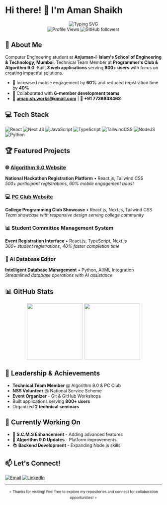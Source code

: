 # Hi there! 👋 I'm Aman Shaikh

<div align="center">
  <img src="https://readme-typing-svg.herokuapp.com?font=Fira+Code&size=22&duration=3000&pause=1000&color=00D8FF&center=true&vCenter=true&width=600&lines=Full-Stack+Developer;Computer+Engineering+Student;Problem+Solver+%26+Innovator" alt="Typing SVG" />
</div>

<div align="center">
  <img src="https://komarev.com/ghpvc/?username=AmanShaikh-04&label=Profile%20views&color=0e75b6&style=flat" alt="Profile Views" />
  <img src="https://img.shields.io/github/followers/AmanShaikh-04?label=Followers&style=social" alt="GitHub followers" />
</div>

## 🚀 About Me

Computer Engineering student at **Anjuman-I-Islam's School of Engineering & Technology, Mumbai**. Technical Team Member at **Programmer's Club & Algorithm 9.0**. Built **3 web applications** serving **800+ users** with focus on creating impactful solutions.

- 🌟 Increased mobile engagement by **60%** and reduced registration time by **40%**
- 🤝 Collaborated with **6-member development teams**
- 📧 **aman.sh.works@gmail.com** | 📱 **+91 7738848463**

## 💻 Tech Stack

![React](https://img.shields.io/badge/react-%2320232a.svg?style=for-the-badge&logo=react&logoColor=%2361DAFB)
![Next JS](https://img.shields.io/badge/Next-black?style=for-the-badge&logo=next.js&logoColor=white)
![JavaScript](https://img.shields.io/badge/javascript-%23323330.svg?style=for-the-badge&logo=javascript&logoColor=%23F7DF1E)
![TypeScript](https://img.shields.io/badge/typescript-%23007ACC.svg?style=for-the-badge&logo=typescript&logoColor=white)
![TailwindCSS](https://img.shields.io/badge/tailwindcss-%2338B2AC.svg?style=for-the-badge&logo=tailwind-css&logoColor=white)
![NodeJS](https://img.shields.io/badge/node.js-6DA55F?style=for-the-badge&logo=node.js&logoColor=white)
![Python](https://img.shields.io/badge/python-3670A0?style=for-the-badge&logo=python&logoColor=ffdd54)

## 🏆 Featured Projects

### 🌐 [Algorithm 9.0 Website](https://algorithm9.aiktc.ac.in/) 
**National Hackathon Registration Platform** • React.js, Tailwind CSS  
*500+ participant registrations, 60% mobile engagement boost*

### 💻 [PC Club Website](https://pc.aiktc.ac.in/)
**College Programming Club Showcase** • React.js, Next.js, Tailwind CSS  
*Team showcase with responsive design serving college community*

### 📊 Student Committee Management System
**Event Registration Interface** • React.js, TypeScript, Next.js  
*300+ student registrations, 40% faster completion time*

### 🤖 AI Database Editor
**Intelligent Database Management** • Python, AI/ML Integration  
*Streamlined database operations with AI assistance*

## 📊 GitHub Stats

<div align="center">
  <img height="180em" src="https://github-readme-stats.vercel.app/api?username=AmanShaikh-04&show_icons=true&theme=tokyonight&include_all_commits=true&count_private=true"/>
  <img height="180em" src="https://github-readme-stats.vercel.app/api/top-langs/?username=AmanShaikh-04&layout=compact&langs_count=8&theme=tokyonight"/>
</div>

## 🌟 Leadership & Achievements

- **Technical Team Member** @ Algorithm 9.0 & PC Club
- **NSS Volunteer** @ National Service Scheme  
- **Event Organizer** - Git & GitHub Workshops
- Built applications serving **800+ users**
- Organized **2 technical seminars**

## 🎯 Currently Working On

- 🔧 **S.C.M.S Enhancement** - Adding advanced features
- 🚀 **Algorithm 9.0 Updates** - Platform improvements  
- 📚 **Backend Development** - Expanding Node.js skills

## 📫 Let's Connect!

[![Email](https://img.shields.io/badge/Email-aman.sh.works%40gmail.com-D14836?style=for-the-badge&logo=gmail&logoColor=white)](mailto:aman.sh.works@gmail.com)
[![LinkedIn](https://img.shields.io/badge/LinkedIn-Connect-0077B5?style=for-the-badge&logo=linkedin&logoColor=white)](https://www.linkedin.com/in/amanshaikh04)

---

<div align="center">
  <sub>⭐ Thanks for visiting! Feel free to explore my repositories and connect for collaboration opportunities! ⭐</sub>
</div>
